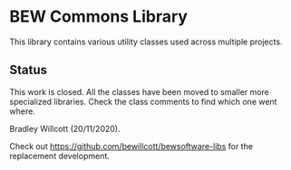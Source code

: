 # BEW Commons Library
This library contains various utility classes used across multiple projects.

## Status
This work is closed.  All the classes have been moved to smaller more specialized
libraries.  Check the class comments to find which one went where.

Bradley Willcott (20/11/2020).

Check out <https://github.com/bewillcott/bewsoftware-libs> for the replacement
development.
